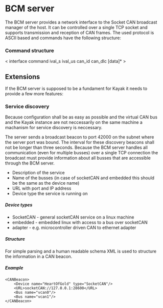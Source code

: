 BCM server
==========

The BCM server provides a network interface to the Socket CAN broadcast manager of the host. It can be controlled over a single TCP socket and supports transmission and reception of CAN frames. The used protocol is ASCII based and commands have the following structure:

### Command structure ###
< interface command ival_s ival_us can_id can_dlc [data]* >

Extensions
----------

If the BCM server is supposed to be a fundament for Kayak it needs to provide a few more features:

### Service discovery ###
Because configuration shall be as easy as possible and the virtual CAN bus and the Kayak instance are not neccessarily on the same machine a machanism for service discovery is neccessary.

The server sends a broadcast beacon to port 42000 on the subnet where the server port was bound. The interval for these discovery beacons shall not be longer than three seconds. Because the BCM server handles all communication (even for multiple busses) over a single TCP connection the broadcast must provide information about all busses that are accessible through the BCM server.

* Description of the service
* Name of the busses (in case of socketCAN and embedded this should be the same as the device name)
* URL with port and IP address
* Device type the service is running on

##### Device types ######

* SocketCAN - general socketCAN service on a linux machine
* embedded - embedded linux with access to a bus over socketCAN
* adapter - e.g. microcontroller driven CAN to ethernet adapter

##### Structure #####

For simple parsing and a human readable schema XML is used to structure the information in a CAN beacon.

##### Example #####

    <CANBeacon>
        <Device name="HeartOfGold" type="SocketCAN"/>
        <URL>socketCAN://127.0.0.1:28600</URL>
        <Bus name="vcan0"/>
        <Bus name="vcan1"/>
    </CANBeacon>


